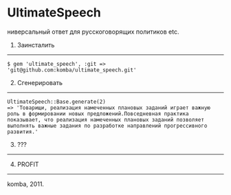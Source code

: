 UltimateSpeech
============

ниверсальный ответ для русскоговорящих политиков etc.

1. Заинсталить
---------------

    $ gem 'ultimate_speech', :git => 'git@github.com:komba/ultimate_speech.git'

2. Сгенерировать
-----------------

    UltimateSpeech::Base.generate(2)
    => 'Товарищи, реализация намеченных плановых заданий играет важную роль в формировании новых предложений.Повседневная практика показывает, что реализация намеченных плановых заданий позволяет выполнять важные задания по разработке направлений прогрессивного развития.'

3. ???
-------

4. PROFIT
----------

komba, 2011.
